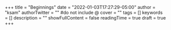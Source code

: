 +++
title = "Beginnings"
date = "2022-01-03T17:27:29-05:00"
author = "ksam"
authorTwitter = "" #do not include @
cover = ""
tags = []
keywords = []
description = ""
showFullContent = false
readingTime = true
draft = true
+++



